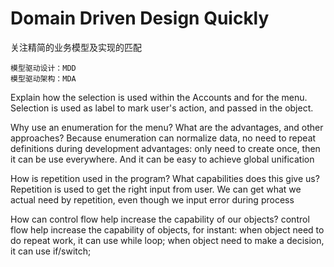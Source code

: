 # Domain Driven Design Quickly

关注精简的业务模型及实现的匹配

```
模型驱动设计：MDD
模型驱动架构：MDA
```


Explain how the selection is used within the Accounts and for the menu.
Selection is used as label to mark user's action, and passed in the object.

Why use an enumeration for the menu? What are the advantages, and other approaches?
Because enumeration can normalize data, no need to repeat definitions during development
advantages: only need to create once, then it can be use everywhere. And it can be easy to achieve global unification 

How is repetition used in the program? What capabilities does this give us?
Repetition is used to get the right input from user.
We can get what we actual need by repetition, even though we input error during process 

How can control flow help increase the capability of our objects?
control flow help increase the capability of objects, for instant:
when object need to do repeat work, it can use while loop;
when object need to make a decision, it can use if/switch;

